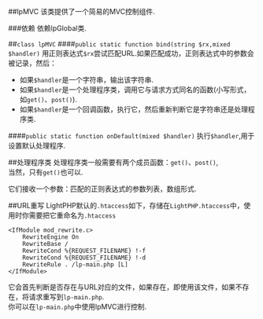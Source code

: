 ##lpMVC
该类提供了一个简易的MVC控制组件.

###依赖
依赖lpGlobal类.

##`class lpMVC`
####`public static function bind(string $rx,mixed $handler)`
用正则表达式`$rx`尝试匹配URL.如果匹配成功，正则表达式中的参数会被记录，然后：  

* 如果`$handler`是一个字符串，输出该字符串.
* 如果`$handler`是一个处理程序类，调用它与请求方式同名的函数(小写形式，如`get()`、`post()`).
* 如果`$handler`是一个回调函数，执行它，然后重新判断它是字符串还是处理程序类.


####`public static function onDefault(mixed $handler)`
执行`$handler`,用于设置默认处理程序.

##处理程序类
处理程序类一般需要有两个成员函数：`get()`、`post()`,  
当然，只有`get()`也可以.

它们接收一个参数：匹配的正则表达式的参数列表，数组形式.

##URL重写
LightPHP默认的`.htaccess`如下，存储在`LightPHP.htaccess`中，使用时你需要把它重命名为`.htaccess`

    <IfModule mod_rewrite.c>
        RewriteEngine On
        RewriteBase /
        RewriteCond %{REQUEST_FILENAME} !-f
        RewriteCond %{REQUEST_FILENAME} !-d
        RewriteRule . /lp-main.php [L]
    </IfModule>

它会首先判断是否存在与URL对应的文件，如果存在，即使用该文件，如果不存在，将请求重写到`lp-main.php`.  
你可以在`lp-main.php`中使用lpMVC进行控制.

